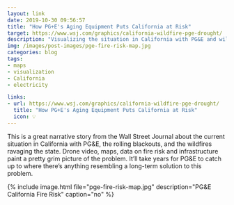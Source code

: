 ```yaml
---
layout: link
date: 2019-10-30 09:56:57
title: "How PG+E's Aging Equipment Puts California at Risk"
target: https://www.wsj.com/graphics/california-wildfire-pge-drought/
description: "Visualizing the situation in California with PG&E and wildfires."
img: /images/post-images/pge-fire-risk-map.jpg
categories: blog
tags:
- maps
- visualization
- California
- electricity

links:
- url: https://www.wsj.com/graphics/california-wildfire-pge-drought/
  title: "How PG+E's Aging Equipment Puts California at Risk"
  icon: 💡
---
```


This is a great narrative story from the Wall Street Journal about the current situation in California with PG&E, the rolling blackouts, and the wildfires ravaging the state. Drone video, maps, data on fire risk and infrastructure paint a pretty grim picture of the problem. It’ll take years for PG&E to catch up to where there’s anything resembling a long-term solution to this problem.

{% include image.html file="pge-fire-risk-map.jpg" description="PG&E California Fire Risk" caption="no" %}
